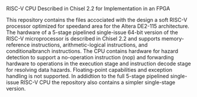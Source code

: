 
RISC-V CPU Described in Chisel 2.2 for Implementation in an FPGA

This repository contains the files accociated with the design a soft RISC-V processor optimized for speedand area for the 
Altera DE2-115 architecture. The hardware of a 5-stage pipelined single-issue 64-bit version of the RISC-V microprocessor
is described in Chisel 2.2 and supports memory-reference instructions, arithmetic-logical instructions, and conditionalbranch instructions.
The CPU contains hardware for hazard detection to support a no-operation instruction (nop) and forwarding hardware to operations in the 
execution stage and instruction decode stage for resolving data hazards. Floating-point capabilities and exception handling is not
supported. In addidtion to the full 5-stage pipelined single-issue RISC-V CPU the repository also contains a simpler single-stage version.
